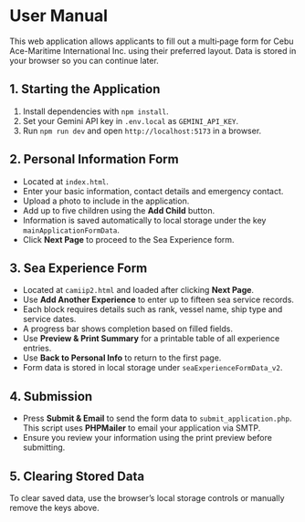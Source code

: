# User Manual

This web application allows applicants to fill out a multi‑page form for Cebu Ace-Maritime International Inc. using their preferred layout. Data is stored in your browser so you can continue later.

## 1. Starting the Application

1. Install dependencies with `npm install`.
2. Set your Gemini API key in `.env.local` as `GEMINI_API_KEY`.
3. Run `npm run dev` and open `http://localhost:5173` in a browser.

## 2. Personal Information Form

- Located at `index.html`.
- Enter your basic information, contact details and emergency contact.
- Upload a photo to include in the application.
- Add up to five children using the **Add Child** button.
- Information is saved automatically to local storage under the key `mainApplicationFormData`.
- Click **Next Page** to proceed to the Sea Experience form.

## 3. Sea Experience Form

- Located at `camiip2.html` and loaded after clicking **Next Page**.
- Use **Add Another Experience** to enter up to fifteen sea service records.
- Each block requires details such as rank, vessel name, ship type and service dates.
- A progress bar shows completion based on filled fields.
- Use **Preview & Print Summary** for a printable table of all experience entries.
- Use **Back to Personal Info** to return to the first page.
- Form data is stored in local storage under `seaExperienceFormData_v2`.

## 4. Submission

- Press **Submit & Email** to send the form data to `submit_application.php`. This script uses **PHPMailer** to email your application via SMTP.
- Ensure you review your information using the print preview before submitting.

## 5. Clearing Stored Data

To clear saved data, use the browser’s local storage controls or manually remove the keys above.
